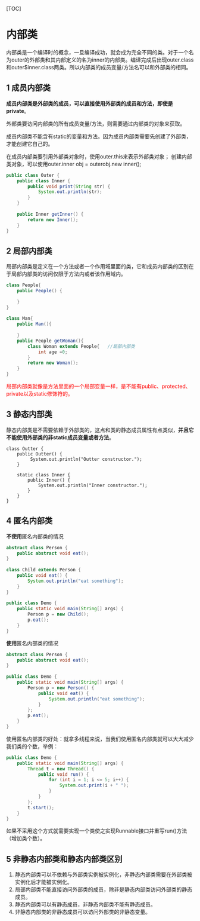 [TOC]

# 内部类

内部类是一个编译时的概念，一旦编译成功，就会成为完全不同的类。对于一个名为outer的外部类和其内部定义的名为inner的内部类。编译完成后出现outer.class和outer$inner.class两类。所以内部类的成员变量/方法名可以和外部类的相同。

## 1 成员内部类

**成员内部类是外部类的成员，可以直接使用外部类的成员和方法，即使是private**。

外部类要访问内部类的所有成员变量/方法，则需要通过内部类的对象来获取。

成员内部类不能含有static的变量和方法。因为成员内部类需要先创建了外部类，才能创建它自己的。

在成员内部类要引用外部类对象时，使用outer.this来表示外部类对象；
创建内部类对象，可以使用outer.inner obj = outerobj.new inner();

```java
public class Outer { 
    public class Inner { 
        public void print(String str) { 
            System.out.println(str); 
        } 
    } 
 
    public Inner getInner() { 
        return new Inner(); 
    } 
}
```

## 2 局部内部类

局部内部类是定义在一个方法或者一个作用域里面的类，它和成员内部类的区别在于局部内部类的访问仅限于方法内或者该作用域内。

```java
class People{
    public People() {
         
    }
}
 
class Man{
    public Man(){
         
    }
    public People getWoman(){
        class Woman extends People{   //局部内部类
            int age =0;
        }
        return new Woman();
    }
}
```

<font color="red">局部内部类就像是方法里面的一个局部变量一样，是不能有public、protected、private以及static修饰符的。</font>

## 3 静态内部类

静态内部类是不需要依赖于外部类的，这点和类的静态成员属性有点类似，**并且它不能使用外部类的非static成员变量或者方法**。

```
class Outter {
    public Outter() {
         System.out.println("Outter constructor.");
    }
     
    static class Inner {
        public Inner() {
            System.out.println("Inner constructor.");             
        }
    }
}
```

## 4 匿名内部类

**不使用**匿名内部类的情况

```java
abstract class Person {
    public abstract void eat();
}
 
class Child extends Person {
    public void eat() {
        System.out.println("eat something");
    }
}
 
public class Demo {
    public static void main(String[] args) {
        Person p = new Child();
        p.eat();
    }
}
```

**使用**匿名内部类的情况

```java
abstract class Person {
    public abstract void eat();
}
 
public class Demo {
    public static void main(String[] args) {
        Person p = new Person() {
            public void eat() {
                System.out.println("eat something");
            }
        };
        p.eat();
    }
}
```

使用匿名内部类的好处：就拿多线程来说，当我们使用匿名内部类就可以大大减少我们类的个数，举例：

```java
public class Demo {
    public static void main(String[] args) {
        Thread t = new Thread() {
            public void run() {
                for (int i = 1; i <= 5; i++) {
                    System.out.print(i + " ");
                }
            }
        };
        t.start();
    }
}
```

如果不采用这个方式就需要实现一个类使之实现Runnable接口并重写run()方法（增加类个数）。



## 5 非静态内部类和静态内部类区别

1. 静态内部类可以不依赖与外部类实例被实例化，非静态内部类需要在外部类被实例化后才能被实例化。
2. 局部内部类不能直接访问外部类的成员，除非是静态内部类访问外部类的静态成员。
3. 静态内部类可以有静态成员，非静态内部类不能有静态成员。
4. 非静态内部类的非静态成员可以访问外部类的非静态变量。